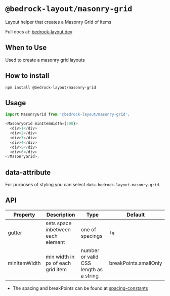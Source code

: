 # `@bedrock-layout/masonry-grid`

Layout helper that creates a Masonry Grid of items

Full docs at: [bedrock-layout.dev](https://bedrock-layout.dev/)

## When to Use

Used to create a masonry grid layouts

## How to install

`npm install @bedrock-layout/masonry-grid`

## Usage

```javascript
import MasonryGrid from '@bedrock-layout/masonry-grid';

<MasonryGrid minItemWidth={300}>
  <div>1</div>
  <div>2</div>
  <div>3</div>
  <div>4</div>
  <div>5</div>
  <div>6</div>
</MasonryGrid>;
```

## data-attribute

For purposes of styling you can select `data-bedrock-layout-masonry-grid`.

## API

| Property     | Description                       | Type                                   | Default               |
| ------------ | --------------------------------- | -------------------------------------- | --------------------- |
| gutter       | sets space inbetween each element | one of spacings                        | `lg`                  |
| minItemWidth | min width in px of each grid item | number or valid CSS length as a string | breakPoints.smallOnly |

- The spacing and breakPoints can be found at [spacing-constants](https://github.com/Bedrock-Layouts/Bedrock/tree/master/packages/spacing-constants)
